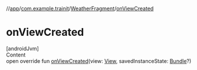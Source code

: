 //[app](../../../index.md)/[com.example.trainit](../index.md)/[WeatherFragment](index.md)/[onViewCreated](on-view-created.md)



# onViewCreated  
[androidJvm]  
Content  
open override fun [onViewCreated](on-view-created.md)(view: [View](https://developer.android.com/reference/kotlin/android/view/View.html), savedInstanceState: [Bundle](https://developer.android.com/reference/kotlin/android/os/Bundle.html)?)  



